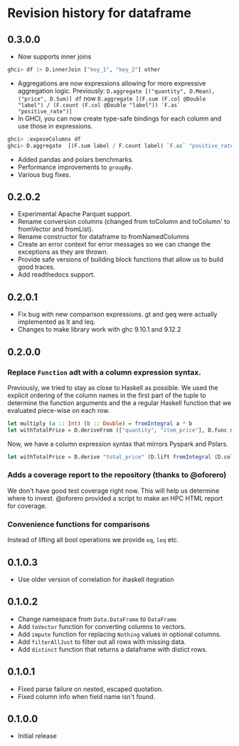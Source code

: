 # Revision history for dataframe

## 0.3.0.0
* Now supports inner joins
```haskell
ghci> df |> D.innerJoin ["key_1", "key_2"] other
```
* Aggregations are now expressions allowing for more expressive aggregation logic. Previously: `D.aggregate [("quantity", D.Mean), ("price", D.Sum)] df` now ``D.aggregate [(F.sum (F.col @Double "label") / (F.count (F.col @Double "label")) `F.as` "positive_rate")]``
* In GHCI, you can now create type-safe bindings for each column and use those in expressions.

```haskell
ghci> :exposeColumns df
ghci> D.aggregate  [(F.sum label / F.count label) `F.as` "positive_rate"]
```
* Added pandas and polars benchmarks.
* Performance improvements to `groupBy`.
* Various bug fixes.

## 0.2.0.2
* Experimental Apache Parquet support.
* Rename conversion columns (changed from toColumn and toColumn' to fromVector and fromList).
* Rename constructor for dataframe to fromNamedColumns
* Create an error context for error messages so we can change the exceptions as they are thrown.
* Provide safe versions of building block functions that allow us to build good traces.
* Add readthedocs support.

## 0.2.0.1
* Fix bug with new comparison expressions. gt and geq were actually implemented as lt and leq.
* Changes to make library work with ghc 9.10.1 and 9.12.2

## 0.2.0.0
### Replace `Function` adt with a column expression syntax.

Previously, we tried to stay as close to Haskell as possible. We used the explicit
ordering of the column names in the first part of the tuple to determine the function
arguments and the a regular Haskell function that we evaluated piece-wise on each row.

```haskell
let multiply (a :: Int) (b :: Double) = fromIntegral a * b
let withTotalPrice = D.deriveFrom (["quantity", "item_price"], D.func multiply) "total_price" df
```

Now, we have a column expression syntax that mirrors Pyspark and Polars.

```haskell
let withTotalPrice = D.derive "total_price" (D.lift fromIntegral (D.col @Int "quantity") * (D.col @Double"item_price")) df
```

### Adds a coverage report to the repository (thanks to @oforero)
We don't have good test coverage right now. This will help us determine where to invest.
@oforero provided a script to make an HPC HTML report for coverage.

### Convenience functions for comparisons 
Instead of lifting all bool operations we provide `eq`, `leq` etc.

## 0.1.0.3
* Use older version of correlation for ihaskell itegration

## 0.1.0.2
* Change namespace from `Data.DataFrame` to `DataFrame`
* Add `toVector` function for converting columns to vectors.
* Add `impute` function for replacing `Nothing` values in optional columns.
* Add `filterAllJust` to filter out all rows with missing data.
* Add `distinct` function that returns a dataframe with distict rows.

## 0.1.0.1
* Fixed parse failure on nested, escaped quotation.
* Fixed column info when field name isn't found.

## 0.1.0.0
* Initial release

